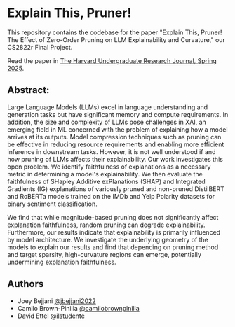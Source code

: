 # Explain This, Pruner!

This repository contains the codebase for the paper "Explain This, Pruner! The Effect of Zero-Order Pruning on LLM Explainability and Curvature," our CS2822r Final Project.

Read the paper in [The Harvard Undergraduate Research Journal, Spring 2025](https://www.thurj.org/spring-2025-research/jbejjanietal).

## Abstract:

Large Language Models (LLMs) excel in language understanding and generation tasks but have significant memory and compute requirements. In addition, the size and complexity of LLMs pose challenges in XAI, an emerging field in ML concerned with the problem of explaining how a model arrives at its outputs. Model compression techniques such as pruning can be effective in reducing resource requirements and enabling more efficient inference in downstream tasks. However, it is not well understood if and how pruning of LLMs affects their explainability. Our work investigates this open problem. We identify faithfulness of explanations as a necessary metric in determining a model's explainability. We then evaluate the faithfulness of SHapley Additive exPlanations (SHAP) and Integrated Gradients (IG) explanations of variously pruned and non-pruned DistilBERT and RoBERTa models trained on the IMDb and Yelp Polarity datasets for binary sentiment classification.
    
We find that while magnitude-based pruning does not significantly affect explanation faithfulness, random pruning can degrade explainability. Furthermore, our results indicate that explainability is primarily influenced by model architecture. We investigate the underlying geometry of the models to explain our results and find that depending on pruning method and target sparsity, high-curvature regions can emerge, potentially undermining explanation faithfulness.

## Authors

- Joey Bejjani [@jbejjani2022](https://github.com/jbejjani2022)
- Camilo Brown-Pinilla [@camilobrownpinilla](https://github.com/camilobrownpinilla)
- David Ettel [@ilstudente](https://github.com/ilstudente)

